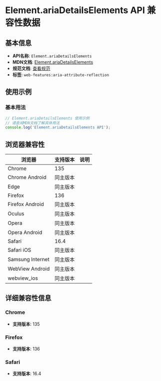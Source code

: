 # Element.ariaDetailsElements API 兼容性数据

## 基本信息

- **API名称**: `Element.ariaDetailsElements`
- **MDN文档**: [Element.ariaDetailsElements](https://developer.mozilla.org/docs/Web/API/Element/ariaDetailsElements)
- **规范文档**: [查看规范](https://w3c.github.io/aria/#dom-ariamixin-ariadetailselements)
- **标签**: `web-features:aria-attribute-reflection`

## 使用示例

### 基本用法

```javascript
// Element.ariaDetailsElements 使用示例
// 请查阅MDN文档了解具体用法
console.log('Element.ariaDetailsElements API');
```

## 浏览器兼容性

| 浏览器 | 支持版本 | 说明 |
|--------|----------|------|
| Chrome | 135 |  |
| Chrome Android | 同主版本 |  |
| Edge | 同主版本 |  |
| Firefox | 136 |  |
| Firefox Android | 同主版本 |  |
| Oculus | 同主版本 |  |
| Opera | 同主版本 |  |
| Opera Android | 同主版本 |  |
| Safari | 16.4 |  |
| Safari iOS | 同主版本 |  |
| Samsung Internet | 同主版本 |  |
| WebView Android | 同主版本 |  |
| webview_ios | 同主版本 |  |

## 详细兼容性信息

### Chrome

- **支持版本**: 135

### Firefox

- **支持版本**: 136

### Safari

- **支持版本**: 16.4

